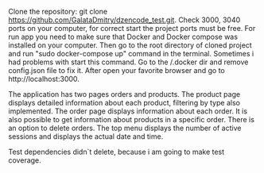 Clone the repository: git clone https://github.com/GalataDmitry/dzencode_test.git.
Check 3000, 3040 ports on your computer, for correct start the project ports must be free.
For run app you need to make sure that Docker and Docker compose was installed on your computer.
Then go to the root directory of cloned project and run "sudo docker-compose up" command in the terminal.
Sometimes i had problems with start this command.
Go to the /.docker dir and remove config.json file to fix it.
After open your favorite browser and go to http://localhost:3000.

The application has two pages orders and products.
The product page displays detailed information about each product, filtering by type also implemented.
The order page displays information about each order.
It is also possible to get information about products in a specific order.
There is an option to delete orders.
The top menu displays the number of active sessions
and displays the actual date and time.

Test dependencies didn`t delete, because i am going to make test coverage.
